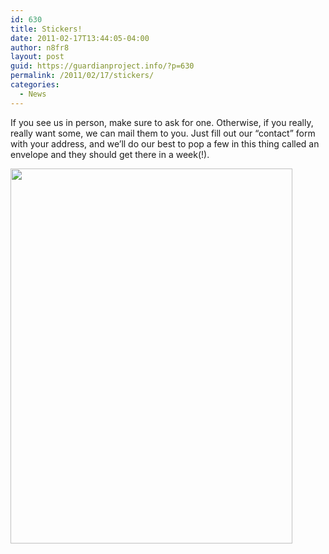 ```yaml
---
id: 630
title: Stickers!
date: 2011-02-17T13:44:05-04:00
author: n8fr8
layout: post
guid: https://guardianproject.info/?p=630
permalink: /2011/02/17/stickers/
categories:
  - News
---
```

If you see us in person, make sure to ask for one. Otherwise, if you really, really want some, we can mail them to you. Just fill out our “contact” form with your address, and we’ll do our best to pop a few in this thing called an envelope and they should get there in a week(!).

[<img src="https://guardianproject.info/wp-content/uploads/2011/02/stickers.jpg" alt="" title="stickers" width="451" height="600" class="alignleft size-full wp-image-631" srcset="https://guardianproject.info/wp-content/uploads/2011/02/stickers.jpg 451w, https://guardianproject.info/wp-content/uploads/2011/02/stickers-225x300.jpg 225w" sizes="(max-width: 451px) 100vw, 451px" />](https://guardianproject.info/wp-content/uploads/2011/02/stickers.jpg)